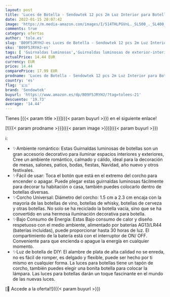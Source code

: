 ```yaml
---
layout: post
title: 'Luces de Botella - Sendowtek 12 pcs 2m Luz Interior para Botella Corcho para Botellas Adornos Navidad Luces Decorativas con Pilas para Árbol de Navidad Fiesta Hogar Bodas Exterior Interior Multicolor '
date: 2022-01-15 20:07:42
image: 'https://m.media-amazon.com/images/I/514THLPGVnL._SL500_._SL400_.jpg'
comments: true
category: ofertas
author: 'tole.es'
slug: 'B09F5JRYHJ-es Luces de Botella - Sendowtek 12 pcs 2m Luz Interior para...'
sku: 'B09F5JRYHJ-es'
tags: [ 'Guirnaldas luminosas','Guirnaldas luminosas de exterior-interior','Iluminación','navidad','sendowtek', ]
actualPrice: 14.44 EUR
currency: EUR
price: 14.44
comparePrice: 17.99 EUR
prodname: 'Luces de Botella - Sendowtek 12 pcs 2m Luz Interior para Botella Corcho para Botellas Adornos Navidad Luces Decorativas con Pilas para Árbol de Navidad Fiesta Hogar Bodas Exterior Interior Multicolor '
country: 'es'
flag: '🇪🇸'
brand: 'Sendowtek'
buyurl: 'https://www.amazon.es/dp/B09F5JRYHJ/?tag=tolees-21'
descuento: '19.73'
average: '14.44'
---
```


Tienes [{{< param title >}}]({{< param buyurl >}}) en el siguiente enlace!

[![{{< param prodname >}}]({{< param image >}})]({{< param buyurl >}})

ℹ️:

- ✨Ambiente romántico: Estas Guirnaldas luminosas de botellas son un gran accesorio decorativo para iluminar espacios interiores y exteriores, Cree un ambiente romántico, calmado y cálido, ideal para la decoración de mesas, salones, patios, bodas, fiestas, Navidad, año nuevo y otros festivales.
- ✨Fácil de usar: Toca el botón que está en el extremo del corcho para encender o apagar. Puede plegar estas guirnaldas luminosas fácilmente para decorar tu habitación o casa, también puedes colocarlo dentro de botellas diversas.
- ✨Corcho Universal: Diámetro del corcho: 1.5 cm a 2.3 cm encaja con la mayoría de las botellas de vino, botellas de whisky, botellas de cerveza y otras botellas. No solo se ha reciclado la botella vacía, sino que se ha convertido en una hermosa iluminación decorativa para botella.
- ✨Bajo Consumo de Energía: Estas Bajo consumo de calor y diseño respetuoso con el medio ambiente, alimentado por baterías AG13/LR44 (baterías incluidas), puede proporcionar hasta 30 horas de luz. El compartimiento de la batería está con el interruptor de ON/ OFF. Conveniente para que encienda o apague la energía en cualquier momento.
- ✨Luz de botella de DIY: El alambre de plata de alta calidad no se enreda, no es fácil de romper, es delgado y flexible, puede ser hecho por ti mismo en cualquier forma. La luces para botellas tiene un tapón de corcho, también puedes elegir una bonita botella para colocar la lámpara. Las luces para botellas darán un toque fascinante en el mundo de las nuevas luces.

[🛒 Accede a la oferta!!]({{< param buyurl >}})
